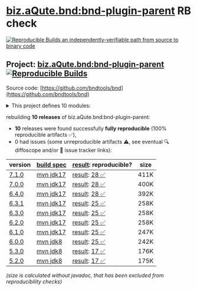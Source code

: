 [biz.aQute.bnd:bnd-plugin-parent](https://central.sonatype.com/artifact/biz.aQute.bnd/bnd-plugin-parent/versions) RB check
=======

[![Reproducible Builds](https://reproducible-builds.org/images/logos/rb.svg) an independently-verifiable path from source to binary code](https://reproducible-builds.org/)

## Project: [biz.aQute.bnd:bnd-plugin-parent](https://central.sonatype.com/artifact/biz.aQute.bnd/bnd-plugin-parent/versions) [![Reproducible Builds](https://img.shields.io/endpoint?url=https://raw.githubusercontent.com/jvm-repo-rebuild/reproducible-central/master/content/biz/aQute/bnd/plugins/badge.json)](https://github.com/jvm-repo-rebuild/reproducible-central/blob/master/content/biz/aQute/bnd/plugins/README.md)

Source code: [https://github.com/bndtools/bnd](https://github.com/bndtools/bnd)

<details><summary>This project defines 10 modules:</summary>

* [biz.aQute.bnd:bnd-baseline-maven-plugin](https://central.sonatype.com/artifact/biz.aQute.bnd/bnd-baseline-maven-plugin/overview)
* [biz.aQute.bnd:bnd-export-maven-plugin](https://central.sonatype.com/artifact/biz.aQute.bnd/bnd-export-maven-plugin/overview)
* [biz.aQute.bnd:bnd-generate-maven-plugin](https://central.sonatype.com/artifact/biz.aQute.bnd/bnd-generate-maven-plugin/overview)
* [biz.aQute.bnd:bnd-indexer-maven-plugin](https://central.sonatype.com/artifact/biz.aQute.bnd/bnd-indexer-maven-plugin/overview)
* [biz.aQute.bnd:bnd-maven-plugin](https://central.sonatype.com/artifact/biz.aQute.bnd/bnd-maven-plugin/overview)
* [biz.aQute.bnd:bnd-plugin-parent](https://central.sonatype.com/artifact/biz.aQute.bnd/bnd-plugin-parent/overview)
* [biz.aQute.bnd:bnd-reporter-maven-plugin](https://central.sonatype.com/artifact/biz.aQute.bnd/bnd-reporter-maven-plugin/overview)
* [biz.aQute.bnd:bnd-resolver-maven-plugin](https://central.sonatype.com/artifact/biz.aQute.bnd/bnd-resolver-maven-plugin/overview)
* [biz.aQute.bnd:bnd-run-maven-plugin](https://central.sonatype.com/artifact/biz.aQute.bnd/bnd-run-maven-plugin/overview)
* [biz.aQute.bnd:bnd-testing-maven-plugin](https://central.sonatype.com/artifact/biz.aQute.bnd/bnd-testing-maven-plugin/overview)
</details>

rebuilding **10 releases** of biz.aQute.bnd:bnd-plugin-parent:
- **10** releases were found successfully **fully reproducible** (100% reproducible artifacts :white_check_mark:),
- 0 had issues (some unreproducible artifacts :warning:, see eventual :mag: diffoscope and/or :memo: issue tracker links):

| version | [build spec](/BUILDSPEC.md) | [result](https://reproducible-builds.org/docs/jvm/): reproducible? | size |
| -- | --------- | ------ | -- |
| [7.1.0](https://central.sonatype.com/artifact/biz.aQute.bnd/bnd-plugin-parent/7.1.0/pom) | [mvn jdk17](bnd-plugins-7.1.0.buildspec) | [result](bnd-generate-maven-plugin-7.1.0.buildinfo): [28 :white_check_mark: ](bnd-generate-maven-plugin-7.1.0.buildcompare) | 411K |
| [7.0.0](https://central.sonatype.com/artifact/biz.aQute.bnd/bnd-plugin-parent/7.0.0/pom) | [mvn jdk17](bnd-plugins-7.0.0.buildspec) | [result](bnd-generate-maven-plugin-7.0.0.buildinfo): [28 :white_check_mark: ](bnd-generate-maven-plugin-7.0.0.buildcompare) | 400K |
| [6.4.0](https://central.sonatype.com/artifact/biz.aQute.bnd/bnd-plugin-parent/6.4.0/pom) | [mvn jdk17](bnd-plugins-6.4.0.buildspec) | [result](bnd-generate-maven-plugin-6.4.0.buildinfo): [28 :white_check_mark: ](bnd-generate-maven-plugin-6.4.0.buildcompare) | 392K |
| [6.3.1](https://central.sonatype.com/artifact/biz.aQute.bnd/bnd-plugin-parent/6.3.1/pom) | [mvn jdk17](bnd-plugins-6.3.1.buildspec) | [result](bnd-reporter-maven-plugin-6.3.1.buildinfo): [25 :white_check_mark: ](bnd-reporter-maven-plugin-6.3.1.buildcompare) | 258K |
| [6.3.0](https://central.sonatype.com/artifact/biz.aQute.bnd/bnd-plugin-parent/6.3.0/pom) | [mvn jdk17](bnd-plugins-6.3.0.buildspec) | [result](bnd-reporter-maven-plugin-6.3.0.buildinfo): [25 :white_check_mark: ](bnd-reporter-maven-plugin-6.3.0.buildcompare) | 258K |
| [6.2.0](https://central.sonatype.com/artifact/biz.aQute.bnd/bnd-plugin-parent/6.2.0/pom) | [mvn jdk17](bnd-plugins-6.2.0.buildspec) | [result](bnd-reporter-maven-plugin-6.2.0.buildinfo): [25 :white_check_mark: ](bnd-reporter-maven-plugin-6.2.0.buildcompare) | 258K |
| [6.1.0](https://central.sonatype.com/artifact/biz.aQute.bnd/bnd-plugin-parent/6.1.0/pom) | [mvn jdk17](bnd-plugins-6.1.0.buildspec) | [result](bnd-reporter-maven-plugin-6.1.0.buildinfo): [25 :white_check_mark: ](bnd-reporter-maven-plugin-6.1.0.buildcompare) | 247K |
| [6.0.0](https://central.sonatype.com/artifact/biz.aQute.bnd/bnd-plugin-parent/6.0.0/pom) | [mvn jdk8](bnd-plugins-6.0.0.buildspec) | [result](bnd-reporter-maven-plugin-6.0.0.buildinfo): [25 :white_check_mark: ](bnd-reporter-maven-plugin-6.0.0.buildcompare) | 242K |
| [5.3.0](https://central.sonatype.com/artifact/biz.aQute.bnd/bnd-plugin-parent/5.3.0/pom) | [mvn jdk8](bnd-plugins-5.3.0.buildspec) | [result](bnd-reporter-maven-plugin-5.3.0.buildinfo): [17 :white_check_mark: ](bnd-reporter-maven-plugin-5.3.0.buildcompare) | 176K |
| [5.2.0](https://central.sonatype.com/artifact/biz.aQute.bnd/bnd-plugin-parent/5.2.0/pom) | [mvn jdk8](bnd-plugins-5.2.0.buildspec) | [result](bnd-reporter-maven-plugin-5.2.0.buildinfo): [17 :white_check_mark: ](bnd-reporter-maven-plugin-5.2.0.buildcompare) | 175K |

<i>(size is calculated without javadoc, that has been excluded from reproducibility checks)</i>
